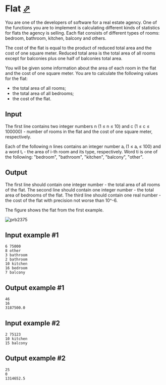 # Flat [⬀](https://www.e-olymp.com/en/problems/2375)
You are one of the developers of software for a real estate agency. One of the functions you are to implement is calculating different kinds of statistics for flats the agency is selling. Each flat consists of different types of rooms: bedroom, bathroom, kitchen, balcony and others.

The cost of the flat is equal to the product of reduced total area and the cost of one square meter. Reduced total area is the total area of all rooms except for balconies plus one half of balconies total area.

You will be given some information about the area of each room in the flat and the cost of one square meter. You are to calculate the following values for the flat:

- the total area of all rooms;
- the total area of all bedrooms;
- the cost of the flat.

## Input
The first line contains two integer numbers n (1 ≤ n ≤ 10) and c (1 ≤ c ≤ 100000) - number of rooms in the flat and the cost of one square meter, respectively.

Each of the following n lines contains an integer number aᵢ (1 ≤ aᵢ ≤ 100) and a word tᵢ - the area of i-th room and its type, respectively. Word ti is one of the following: "bedroom", "bathroom", "kitchen", "balcony", "other".

## Output
The first line should contain one integer number - the total area of all rooms of the flat. The second line should contain one integer number - the total area of bedrooms of the flat. The third line should contain one real number - the cost of the flat with precision not worse than 10^-6.

The figure shows the flat from the first example.

![prb2375](1323918438.JPG)

## Input example #1
```
6 75000
8 other
3 bathroom
2 bathroom
10 kitchen
16 bedroom
7 balcony
```

## Output example #1
```
46
16
3187500.0
```

## Input example #2
```
2 75123
10 kitchen
15 balcony
```

## Output example #2
```
25
0
1314652.5
```
